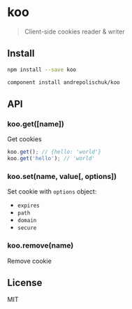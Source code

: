 # koo

  > Client-side cookies reader & writer

## Install

```sh
npm install --save koo
```

```sh
component install andrepolischuk/koo
```

## API

### koo.get([name])

  Get cookies

```js
koo.get(); // {hello: 'world'}
koo.get('hello'); // 'world'
```

### koo.set(name, value[, options])

  Set cookie with `options` object:

  * `expires`
  * `path`
  * `domain`
  * `secure`

### koo.remove(name)

  Remove cookie

## License

  MIT
